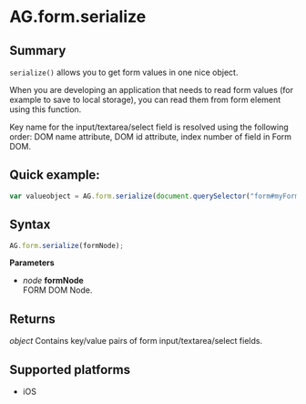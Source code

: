 # AG.form.serialize

## Summary
`serialize()` allows you to get form values in one nice object.

When you are developing an application that needs to read form values (for example to save to local storage), you can read them from form element using this function.

Key name for the input/textarea/select field is resolved using the following order: DOM name attribute, DOM id attribute, index number of field in Form DOM.

## Quick example:
```javascript
var valueobject = AG.form.serialize(document.querySelector("form#myForm"));
```

## Syntax
```javascript
AG.form.serialize(formNode);
```

**Parameters**

* *node* **formNode**<br>
  FORM DOM Node.

## Returns

*object*
Contains key/value pairs of form input/textarea/select fields.

## Supported platforms
* iOS